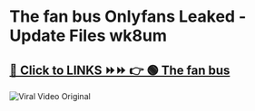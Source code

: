 
 # The fan bus Onlyfans Leaked - Update Files wk8um

## <h2><a href="https://clipsfans.com/The_fan_bus&ref=git">🔗 Click to LINKS ⏩⏩ 👉 🟢 The fan bus </a></h2>

<a href="https://clipsfans.com/The_fan_bus&ref=git" rel="nofollow" data-target="animated-image.originalLink"><img src="https://i.ibb.co.com/xMMVF88/686577567.gif" alt="Viral Video Original" style="max-width: 100%; display: inline-block;" data-target="animated-image.originalImage"></a>

